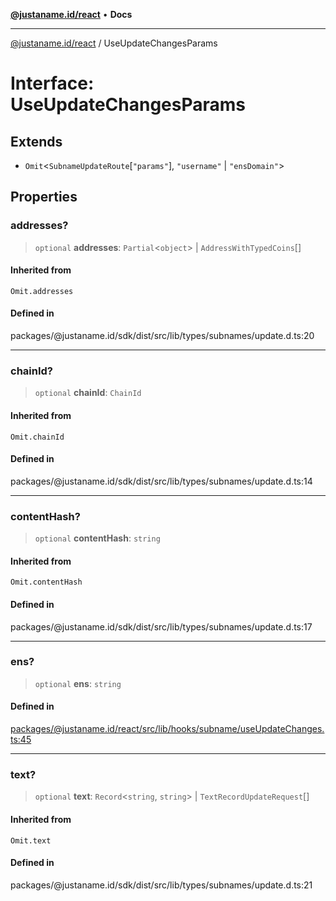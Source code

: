 [**@justaname.id/react**](../README.md) • **Docs**

***

[@justaname.id/react](../globals.md) / UseUpdateChangesParams

# Interface: UseUpdateChangesParams

## Extends

- `Omit`\<`SubnameUpdateRoute`\[`"params"`\], `"username"` \| `"ensDomain"`\>

## Properties

### addresses?

> `optional` **addresses**: `Partial`\<`object`\> \| `AddressWithTypedCoins`[]

#### Inherited from

`Omit.addresses`

#### Defined in

packages/@justaname.id/sdk/dist/src/lib/types/subnames/update.d.ts:20

***

### chainId?

> `optional` **chainId**: `ChainId`

#### Inherited from

`Omit.chainId`

#### Defined in

packages/@justaname.id/sdk/dist/src/lib/types/subnames/update.d.ts:14

***

### contentHash?

> `optional` **contentHash**: `string`

#### Inherited from

`Omit.contentHash`

#### Defined in

packages/@justaname.id/sdk/dist/src/lib/types/subnames/update.d.ts:17

***

### ens?

> `optional` **ens**: `string`

#### Defined in

[packages/@justaname.id/react/src/lib/hooks/subname/useUpdateChanges.ts:45](https://github.com/JustaName-id/JustaName-sdk/blob/dc845c10af242e3ca87d95ef392516ac0bfa8b95/packages/@justaname.id/react/src/lib/hooks/subname/useUpdateChanges.ts#L45)

***

### text?

> `optional` **text**: `Record`\<`string`, `string`\> \| `TextRecordUpdateRequest`[]

#### Inherited from

`Omit.text`

#### Defined in

packages/@justaname.id/sdk/dist/src/lib/types/subnames/update.d.ts:21
